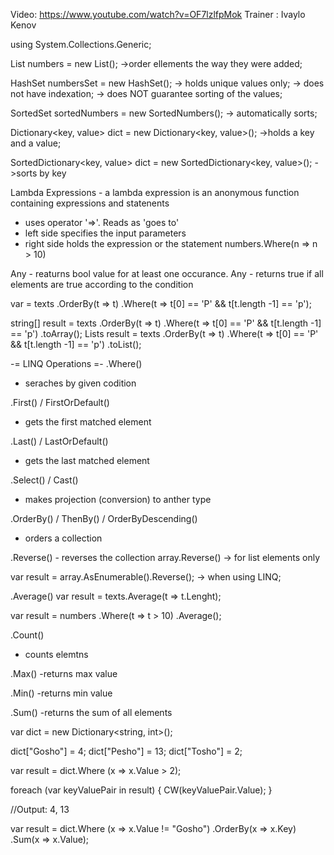 Video: https://www.youtube.com/watch?v=OF7lzlfpMok
Trainer : Ivaylo Kenov

using System.Collections.Generic;

List<int> numbers = new List<int>();
	->order ellements the way they were added;

HashSet<int> numbersSet = new HashSet<int>();
	-> holds unique values only;
	-> does not have indexation;
	-> does NOT guarantee sorting of the values;

SortedSet<int> sortedNumbers = new SortedNumbers();
	-> automatically sorts;

Dictionary<key, value> dict = new Dictionary<key, value>();
	->holds a key and a value;

SortedDictionary<key, value> dict = new SortedDictionary<key, value>();
	->sorts by key

Lambda Expressions - a lambda expression is an anonymous function containing expressions and statenents
- uses operator '=>'. Reads as 'goes to'
- left side specifies the input parameters
- right side holds the expression or the statement
numbers.Where(n => n > 10)

Any - reaturns bool value for at least one occurance. 
Any - returns true if all elements are true according to the condition

var = texts
	.OrderBy(t => t)
	.Where(t => t[0] == 'P' && t[t.length -1] == 'p');

string[] result = texts
	.OrderBy(t => t)
	.Where(t => t[0] == 'P' && t[t.length -1] == 'p')
	.toArray();
Lists<string> result = texts
	.OrderBy(t => t)
	.Where(t => t[0] == 'P' && t[t.length -1] == 'p')
	.toList();

-= LINQ Operations =-
.Where()
- seraches by given codition

.First() / FirstOrDefault()
- gets the first matched element

.Last() / LastOrDefault()
- gets the last matched element

.Select() / Cast()
- makes projection (conversion) to anther type

.OrderBy() / ThenBy() / OrderByDescending()
- orders a collection

.Reverse() - reverses the collection
array.Reverse() -> for list elements only

var result = array.AsEnumerable().Reverse();
-> when using LINQ;

.Average()
var result = texts.Average(t => t.Lenght);

var result = numbers
	.Where(t => t > 10)
	.Average();

.Count(<conditon>)
- counts elemtns

.Max()
-returns max value

.Min()
-returns min value

.Sum()
-returns the sum of all elements


var dict = new Dictionary<string, int>();

dict["Gosho"] = 4;
dict["Pesho"] = 13;
dict["Tosho"] = 2;

var result = dict.Where (x => x.Value > 2);

foreach (var keyValuePair in result) 
{
	CW(keyValuePair.Value);
}

//Output: 4, 13

var result = dict.Where (x => x.Value != "Gosho")
		.OrderBy(x => x.Key)
		.Sum(x => x.Value); 